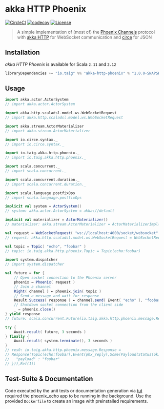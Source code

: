 # akka HTTP Phoenix

[![CircleCI](https://circleci.com/gh/Taig/akka-http-phoenix/tree/master.svg?style=shield)](https://circleci.com/gh/Taig/akka-http-phoenix/tree/master)
[![codecov](https://codecov.io/github/Taig/akka-http-phoenix/coverage.svg?branch=master)](https://codecov.io/github/Taig/akka-http-phoenix?branch=master)
[![License](https://img.shields.io/badge/license-MIT-blue.svg)](https://raw.githubusercontent.com/taig/akka-http-phoenix/master/LICENSE)

> A simple implementation of (most of) the [Phoenix Channels][1] protocol with [akka HTTP][2] for WebSocket communication and [circe][3] for JSON

## Installation

_akka HTTP Phoenix_ is available for Scala `2.11` and `2.12`

```scala
libraryDependencies += "io.taig" %% "akka-http-phoenix" % "1.0.0-SNAPSHOT"
```

## Usage

```scala
import akka.actor.ActorSystem
// import akka.actor.ActorSystem

import akka.http.scaladsl.model.ws.WebSocketRequest
// import akka.http.scaladsl.model.ws.WebSocketRequest

import akka.stream.ActorMaterializer
// import akka.stream.ActorMaterializer

import io.circe.syntax._
// import io.circe.syntax._

import io.taig.akka.http.phoenix._
// import io.taig.akka.http.phoenix._

import scala.concurrent._
// import scala.concurrent._

import scala.concurrent.duration._
// import scala.concurrent.duration._

import scala.language.postfixOps
// import scala.language.postfixOps

implicit val system = ActorSystem()
// system: akka.actor.ActorSystem = akka://default

implicit val materializer = ActorMaterializer()
// materializer: akka.stream.ActorMaterializer = ActorMaterializerImpl(akka://default,ActorMaterializerSettings(4,16,,<function1>,StreamSubscriptionTimeoutSettings(CancelTermination,5000 milliseconds),false,1000,1000,false,true),akka.dispatch.Dispatchers@40e48965,Actor[akka://default/user/StreamSupervisor-0#1336150488],false,akka.stream.impl.SeqActorNameImpl@d399921)

val request = WebSocketRequest( "ws://localhost:4000/socket/websocket" )
// request: akka.http.scaladsl.model.ws.WebSocketRequest = WebSocketRequest(ws://localhost:4000/socket/websocket,List(),None)

val topic = Topic( "echo", "foobar" )
// topic: io.taig.akka.http.phoenix.Topic = Topic(echo:foobar)

import system.dispatcher
// import system.dispatcher

val future = for {
    // Open socket connection to the Phoenix server
    phoenix ← Phoenix( request )
    // Join a channel
    Right( channel ) ← phoenix.join( topic )
    // Send a message and wait for response
    Result.Success( response ) ← channel.send( Event( "echo" ), "foobar".asJson )
    // Shutdown socket connection from the client side
    _ = phoenix.close()
} yield response
// future: scala.concurrent.Future[io.taig.akka.http.phoenix.message.Response] = Future(<not completed>)

try {
    Await.result( future, 3 seconds )
} finally {
    Await.result( system.terminate(), 3 seconds )
}
// res0: io.taig.akka.http.phoenix.message.Response =
// Response(Topic(echo:foobar),Event(phx_reply),Some(Payload(Status(ok),{
//   "payload" : "foobar"
// })),Ref(1))
```

## Test-Suite & Documentation

Code executed by the unit tests or documentation generation via [tut][4] required the [phoenix_echo][5] app to be running in the background. Use the provided `Dockerfile` to create an image with preinstalled requirements.

[1]: http://www.phoenixframework.org/docs/channels
[2]: http://doc.akka.io/docs/akka-http/current/scala.html
[3]: https://github.com/circe/circe
[4]: https://github.com/tpolecat/tut
[5]: https://github.com/PragTob/phoenix_echo
